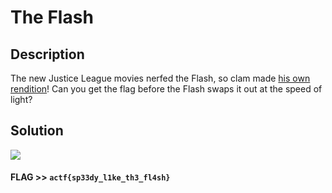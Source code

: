 # The Flash

## Description

The new Justice League movies nerfed the Flash, so clam made [his own rendition](https://the-flash.web.actf.co/)! Can you get the flag before the Flash swaps it out at the speed of light?

## Solution

![](20220430103444.png)  

#### **FLAG >>** `actf{sp33dy_l1ke_th3_fl4sh}`